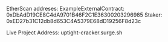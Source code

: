 EtherScan addreses:
ExampleExternalContract: 0xDbAdD19CE8C4dA9701B46F2C1E36300203296985
Staker: 0xED27b31C12db8d653C4A5379E68dD19256F8d23c

Live Project Address: uptight-cracker.surge.sh
